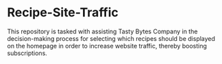 # Recipe-Site-Traffic
This repository is tasked with assisting Tasty Bytes Company in the decision-making process for selecting which recipes should be displayed on the homepage in order to increase website traffic, thereby boosting subscriptions.


